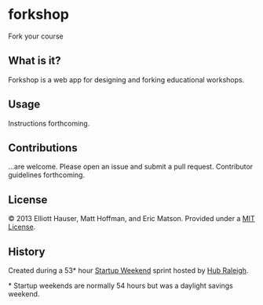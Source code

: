 forkshop
========

Fork your course

## What is it?

Forkshop is a web app for designing and forking educational workshops.  

## Usage
Instructions forthcoming.

## Contributions
...are welcome.  Please open an issue and submit a pull request.  Contributor guidelines forthcoming.

## License
© 2013 Elliott Hauser, Matt Hoffman, and Eric Matson.  Provided under a [MIT License](http://opensource.org/licenses/MIT).

## History
Created during a 53* hour [Startup Weekend](http://startupweekend.org/) sprint hosted by [Hub Raleigh](http://www.hubraleigh.com/).

\* Startup weekends are normally 54 hours but was a daylight savings weekend.

